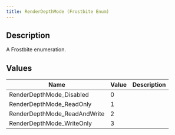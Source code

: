 ```yaml
---
title: RenderDepthMode (Frostbite Enum)
---
```

## Description

A Frostbite enumeration.

## Values

| Name                          | Value | Description |
| ----------------------------- | ----- | ----------- |
| RenderDepthMode\_Disabled     | 0     |             |
| RenderDepthMode\_ReadOnly     | 1     |             |
| RenderDepthMode\_ReadAndWrite | 2     |             |
| RenderDepthMode\_WriteOnly    | 3     |             |
